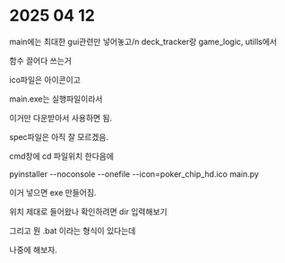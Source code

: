 # 2025 04 12

main에는 최대한 gui관련만 넣어놓고/n
deck_tracker랑 game_logic, utills에서

함수 끌어다 쓰는거



ico파일은 아이콘이고

main.exe는 실행파일이라서

이거만 다운받아서 사용하면 됨.


spec파일은 아직 잘 모르겠음.


cmd창에 cd 파일위치 한다음에

pyinstaller --noconsole --onefile --icon=poker_chip_hd.ico main.py

이거 넣으면 exe 만들어짐.

위치 제대로 들어왔나 확인하려면 dir 입력해보기


그리고 뭔 .bat 이라는 형식이 있다는데

나중에 해보자.
